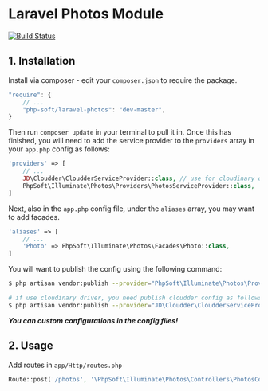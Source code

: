 # Laravel Photos Module

[![Build Status](https://travis-ci.org/php-soft/laravel-photos.svg)](https://travis-ci.org/php-soft/laravel-photos)

## 1. Installation

Install via composer - edit your `composer.json` to require the package.

```js
"require": {
    // ...
    "php-soft/laravel-photos": "dev-master",
}
```

Then run `composer update` in your terminal to pull it in.
Once this has finished, you will need to add the service provider to the `providers` array in your `app.php` config as follows:

```php
'providers' => [
    // ...
    JD\Cloudder\CloudderServiceProvider::class, // use for cloudinary driver
    PhpSoft\Illuminate\Photos\Providers\PhotosServiceProvider::class,
]
```

Next, also in the `app.php` config file, under the `aliases` array, you may want to add facades.

```php
'aliases' => [
    // ...
    'Photo' => PhpSoft\Illuminate\Photos\Facades\Photo::class,
]
```

You will want to publish the config using the following command:

```sh
$ php artisan vendor:publish --provider="PhpSoft\Illuminate\Photos\Providers\PhotosServiceProvider"

# if use cloudinary driver, you need publish cloudder config as follows
$ php artisan vendor:publish --provider="JD\Cloudder\CloudderServiceProvider"
```

***You can custom configurations in the config files!***

## 2. Usage

Add routes in `app/Http/routes.php`

```php
Route::post('/photos', '\PhpSoft\Illuminate\Photos\Controllers\PhotosController@upload');
```
